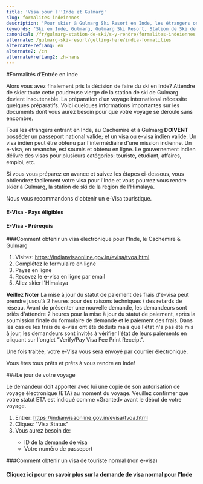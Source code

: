 ```yaml
---
title: 'Visa pour l''Inde et Gulmarg'
slug: formalites-indeiennes
description: 'Pour skier à Gulmarg Ski Resort en Inde, les étrangers ont besoin d''un visa. Suivez ces conseils pour que votre séjour au ski dans l''Himalaya se passe au mieux'
keywords: 'Ski en Inde, Gulmarg, Gulmarg Ski Resort, Station de Ski de Gulmarg, Himalaya'
canonical: /fr/gulmarg-station-de-ski/s-y-rendre/formalites-indeiennes
alternate: /gulmarg-ski-resort/getting-here/india-formalities
alternateHrefLang: en
alternate2: /cn
alternateHrefLang2: zh-hans
---
```


#Formalités d’Entrée en Inde

Alors vous avez finalement pris la décision de faire du ski en Inde? Attendre de skier toute cette poudreuse vierge de la station de ski de Gulmarg devient insoutenable. La préparation d’un voyage international nécessite quelques préparatifs. Voici quelques informations importantes sur les documents dont vous aurez besoin pour que votre voyage se déroule sans encombre.

Tous les étrangers entrant en Inde, au Cachemire et à Gulmarg **DOIVENT** posséder un passeport national valide; et un visa ou e-visa indien valide. Un visa indien peut être obtenu par l'intermédiaire d'une mission indienne. Un e-visa, en revanche, est soumis et obtenu en ligne. Le gouvernement indien délivre des visas pour plusieurs catégories: touriste, étudiant, affaires, emploi, etc.

Si vous vous préparez en avance et suivez les étapes ci-dessous, vous obtiendrez facilement votre visa pour l'Inde et vous pourrez vous rendre skier à Gulmarg, la station de ski de la région de l'Himalaya.

Nous vous recommandons d'obtenir un e-Visa touristique.

<div class="accordion pricing">
      <article class="ac-item">
          <h4 class="ac-title">E-Visa - Pays éligibles</h4>
          <div class="ac-content" style="display: none;">
          <h5>Assurez-vous que vous pouvez obtenir un e-visa</h5>
				<p>Albania, Andorra, Angola, Anguilla, Antigua & Barbuda, Argentina, Armenia, Aruba, Australia, Austria, Azerbaijan, Bahamas, Barbados, Belgium, Belize, Bolivia, Bosnia & Herzegovina, Botswana, Brazil, Brunei, Bulgaria, Burundi, Cambodia, Cameroon Union Republic, Canada, Cape Verde, Cayman Island, Chile, China, China- SAR Hongkong, China- SAR Macau, Colombia, Comoros, Cook Islands, Costa Rica, Cote d'lvoire, Croatia, Cuba, Cyprus, Czech Republic, Denmark, Djibouti, Dominica, Dominican Republic, East Timor, Ecuador, El Salvador, Eritrea, Estonia, Fiji, Finland, France, Gabon, Gambia, Georgia, Germany, Ghana, Greece, Grenada, Guatemala, Guinea, Guyana, Haiti, Honduras, Hungary, Iceland, Indonesia, Iran, Ireland, Israel, Italy, Jamaica, Japan, Jordan, Kazakhstan, Kenya, Kiribati,Kyrgyzstan , Laos, Latvia, Lesotho, Liberia, Liechtenstein, Lithuania, Luxembourg, Madagascar, Malawi, Malaysia, Mali, Malta, Marshall Islands, Mauritius, Mexico, Micronesia, Moldova, Monaco, Mongolia, Montenegro, Montserrat, Mozambique, Myanmar, Namibia, Nauru, Netherlands, New Zealand, Nicaragua, Niger Republic, Niue Island, Norway, Oman, Palau, Palestine, Panama, Papua New Guinea, Paraguay, Peru, Philippines, Poland, Portugal , Qatar, Republic of Korea, Republic of Macedonia, Romania, Russia, Rwanda, Saint Christopher and Nevis, Saint Lucia, Saint Vincent & the Grenadines, Samoa, San Marino, Senegal, Serbia, Seychelles, Sierra Leone, Singapore, Slovakia, Slovenia, Solomon Islands, South Africa, Spain, Sri Lanka, Suriname, Swaziland, Sweden, Switzerland, Taiwan, Tajikistan, Tanzania, Thailand, Tonga, Trinidad & Tobago, Turks & Caicos Island, Tuvalu, UAE, Uganda,Ukraine, United Kingdom, Uruguay, USA, Uzbekistan, Vanuatu, Vatican City-Holy See, Venezuela, Vietnam, Zambia and Zimbabwe.</p>  <p>Références ici: <a href="https://indianvisaonline.gov.in/evisa/tvoa.html" target="_blank">www.indianvisaonline.gov.in/visa/</a></p> 
          </div>
      </article>
     <article class="ac-item" style="margin-top:-1px;">
          <h4 class="ac-title">E-Visa - Prérequis</h4>
          <div class="ac-content" style="display: none;">
          
              <h5>Page de renseignements biographiques de votre passeport numérisée</h5>
              <ul>
                  <li>Format: PDF</li>
                  <li>Taille du fichier: Minimum 10 KB, Maximum 300 KB</li>
              </ul>    
             <h5>Photo digital</h5>
              <ul>
                    <li>Format: JPEG</li>
                    <li>Taille du fichier: Minimum 10 KB, Maximum 1 MB</li>
                    <li>Minimum 350 x 350 px</li>
                    <li>La photo doit présenter le visage au complet, la vue de face, les yeux ouverts et sans lunettes</li>
                    <li>Centrer la tête dans le cadre et présenter la pleine tête du haut des cheveux au bas du menton</li>
                    <li>Le fond doit être de couleur claire ou blanche</li>
                    <li>Pas d'ombre sur le visage ou sur le fond</li>
                    <li>Pas de cadre ou de bordures</li>
              </ul>
          </div>
      </article>
    <article class="ac-item" style="margin-top:-1px;">
          <h4 class="ac-title">E-Visa - Avant de postuler</h4>
          <div class="ac-content" style="display: none;">
          
              <h5>Choses à considérer</h5>
              <ol>
                  	<li>Les candidats des pays territoires éligibles doivent <u>postuler en ligne au moins 4 jours avant la date d'arrivée</u>.</li>
                    <li>Assurez-vous que les détails de la page de renseignements biographiques numériséesont clairs et lisibles pour éviter d'être rejetés.</li>
                    <li>Tous les frais d'e-visa ne sont pas remboursables.</li>
              </ol>    
             
          </div>
      </article>
</div>

###Comment obtenir un visa électronique pour l'Inde, le Cachemire &amp; Gulmarg
<ol>
    <li>Visitez: <a href="https://indianvisaonline.gov.in/evisa/tvoa.html" target="_blank">https://indianvisaonline.gov.in/evisa/tvoa.html</a></li>
	<li>Complétez le formulaire en ligne</li>
    <li>Payez en ligne</li>
    <li>Recevez le e-visa en ligne par email</li>
    <li>Allez skier l'Himalaya</li>
</ol>

**Veillez Noter**  La mise à jour du statut de paiement des frais d'e-visa peut prendre jusqu'à 2 heures pour des raisons techniques / des retards de réseau. Avant de présenter une nouvelle demande, les demandeurs sont priés d'attendre 2 heures pour la mise à jour du statut de paiement, après la soumission finale du formulaire de demande et le paiement des frais. Dans les cas où les frais du e-visa ont été déduits mais que l'état n'a pas été mis à jour, les demandeurs sont invités à vérifier l'état de leurs paiements en cliquant sur l'onglet "Verify/Pay Visa Fee Print Receipt".

Une fois traitée, votre e-Visa vous sera envoyé par courrier électronique.

Vous êtes tous prêts et prêts à vous rendre en Inde!

###Le jour de votre voyage

Le demandeur doit apporter avec lui une copie de son autorisation de voyage électronique (ETA) au moment du voyage. Veuillez confirmer que votre statut ETA est indiqué comme «Granted» avant le début de votre voyage.

<ol>
    <li>Entrer: <a href="https://indianvisaonline.gov.in/evisa/tvoa.html" target="_blank">https://indianvisaonline.gov.in/evisa/tvoa.html</a></li>
	<li>Cliquez "Visa Status"</li>
    <li>Vous aurez besoin de:</li>
    <ul>
    <li>ID de la demande de visa</li>
    <li>Votre numéro de passeport</li>
    </ul>
</ol>

###Comment obtenir un visa de touriste normal (non e-visa)

<div class="accordion pricing">
      <article class="ac-item">
          <h4 class="ac-title">Cliquez ici pour en savoir plus sur la demande de visa normal pour l'Inde</h4>
          <div class="ac-content" style="display: none;">

<p>Une demande de visa indien peut être complétée sur le site Web du gouvernement indien à l'adresse suivante: <a href="https://indianvisaonline.gov.in/visa/" target="_blank">www.indianvisaonline.gov.in/visa/</a></p>

              <p><strong>Veillez Noter</strong> qu'il est obligatoire de demander le visa via le lien de candidature en ligne (une demande manuscrite ne sera pas acceptée).</p>

<p>Une fois que vous êtes sur le site Web, cliquez sur «Regular/Paper Visa Application» pour remplir la demande en ligne.
Il est important de lire les deux instructions ci-dessous avant de remplir la demande de visa en ligne.</p>

              <ul>
<li>Pour savoir comment remplir la demande en ligne, cliquez sur «Instructions pour le formulaire». </li>
<li>Pour obtenir des informations techniques importantes concernant l’application en ligne, cliquez sur «Informations techniques».</li>
              </ul>

              <p>Un rendez-vous doit être fixé avec la mission indienne appropriée en cliquant sur «Choisir une mission» sur le formulaire en ligne.</p>

<p>Une fois le formulaire en ligne rempli, une copie matérielle signée du formulaire de demande en ligne, du passeport et de tout autre document justificatif doit être soumise au centre de demande de visa indien (IVAC) approprié ou directement à la mission indienne.</p>

<p>Un numéro de dossier sera automatiquement généré lors de la soumission du formulaire. Les candidats doivent conserver ce numéro pour toute communication ultérieure.</p>

<h4>Délai de traitement pour obtenir un visa pour l'Inde &amp; Gulmarg</h4>

<p>À la réception de la demande de visa, la mission / poste indienne a besoin de 3 jours ouvrables au minimum pour traiter l’affaire et délivrer un visa en fonction de la nationalité du demandeur (sauf cas particuliers).</p>

<p>Si vous avez déjà demandé un visa pour l'Inde en ligne et souhaitez connaître le statut de votre demande, cliquez sur le lien "Visa Enquiry" situé dans le texte de la page de présentation de: <a href="https://indianvisaonline.gov.in/visa/" target="_blank">www.indianvisaonline.gov.in/visa/</a>.</p>

<h4>Conditions requises pour obtenir un visa pour l'Inde &amp; Gulmarg</h4>

<h5>Exigences de photo:</h5>

              <ul>
<li>Une photo de 5 cm sur 5 cm est requise pour tous les demandeurs de visa présentant les caractéristiques suivantes:</li>
<ul>
<li>La photo doit avoir un fond uni de couleur claire ou blanche sans bordure</li>
<li>La photo doit être celle de tout le visage (de la tête au bas du menton) avec une vue de face du visage.</li>
<li>Les yeux doivent être ouverts sans ombres sur le visage ou à l'arrière-plan</li>
    </ul>
              </ul>
<h4>Les frais de visa</h4>

<p>Les frais de visa dépendent du type de visa demandé et de la durée du visa. Il y a des frais de base et des frais spéciaux. Des frais de base seront affichés à la fin du processus de candidature en ligne. Veuillez noter qu’il s’agit d’un droit indicatif et que le montant final sera facturé. Tous les frais de visa ne sont pas remboursables.</p>

Pour plus d’informations sur les frais de visa, le mieux est de vérifier auprès de votre ambassade locale. Voici quelques sites d’ambassades:
              
<ul>
        <li>Australie: <a href="http://www.hcindia-au.org/" target="_blank">www.hcindia-au.org</a></li>
<li>Europe:  <a href="http://www.indianholiday.com/" target="_blank">www.indianholiday.com</a></li>
<li>Moyen Orient:  <a href="http://india.visahq.com/embassy/bahrain/" target="_blank">www.indianembassy-bah.com</a></li>
<li>Royaume-Uni:  <a href="https://www.hcilondon.in/" target="_blank">www.hcilondon.in</a></li>
<li>Etats-Unis:  <a href="https://www.indianembassy.org/" target="_blank">www.indianembassy.org</a></li>
<li>Asie du Sud-Est:  <a href="http://www.indianembassy.org.cn/" target="_blank">www.indianembassy.org.cn</a></li>
    </ul>
          </div>
          </article>
              </div>